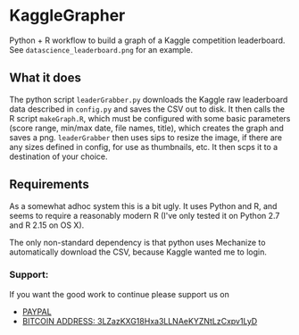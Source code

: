 # KaggleGrapher

Python + R workflow to build a graph of a Kaggle competition leaderboard.
See `datascience_leaderboard.png` for an example.

## What it does
The python script `leaderGrabber.py` downloads the Kaggle raw leaderboard data 
described in `config.py` and saves the CSV out to disk. It then calls the R
script `makeGraph.R`, which must be configured with some basic parameters (score
range, min/max date, file names, title), which creates the graph and saves a png.
`leaderGrabber` then uses sips to resize the image, if there are any sizes 
defined in config, for use as thumbnails, etc. It then scps it to a destination
of your choice.

## Requirements
As a somewhat adhoc system this is a bit ugly. It uses Python and R, and seems
to require a reasonably modern R (I've only tested it on Python 2.7 and R 2.15
on OS X).

The only non-standard dependency is that python uses Mechanize to automatically
download the CSV, because Kaggle wanted me to login.


### Support:

If you want the good work to continue please support us on

* [PAYPAL](https://www.paypal.me/ishandutta2007)
* [BITCOIN ADDRESS: 3LZazKXG18Hxa3LLNAeKYZNtLzCxpv1LyD](https://www.coinbase.com/join/5a8e4a045b02c403bc3a9c0c)
